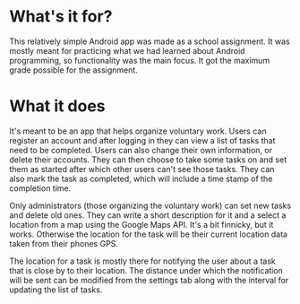 # What's it for?
This relatively simple Android app was made as a school assignment. It was mostly meant for practicing what we had learned about Android programming, so functionality was the main focus.
It got the maximum grade possible for the assignment.

# What it does
<p>It's meant to be an app that helps organize voluntary work. Users can register an account and after logging in they can view a list of
tasks that need to be completed. Users can also change their own information, or delete their accounts.
They can then choose to take some tasks on and set them as started after which other users can't see
those tasks. They can also mark the task as completed, which will include a time stamp of the completion time.</p> 

<p>Only administrators (those organizing the voluntary work) can set new tasks and delete old ones. They can write a short description for it and a select a 
location from a map using the Google Maps API. It's a bit finnicky, but it works. Otherwise the location for the task will be their current
location data taken from their phones GPS. </p>

<p>The location for a task is mostly there for notifying the user about a task that is close by to their location. The distance under which the
notification will be sent can be modified from the settings tab along with the interval for updating the list of tasks.</p>





